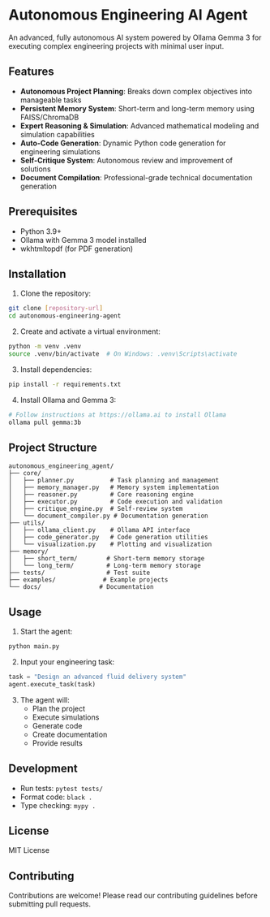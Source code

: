 # Autonomous Engineering AI Agent

An advanced, fully autonomous AI system powered by Ollama Gemma 3 for executing complex engineering projects with minimal user input.

## Features

- **Autonomous Project Planning**: Breaks down complex objectives into manageable tasks
- **Persistent Memory System**: Short-term and long-term memory using FAISS/ChromaDB
- **Expert Reasoning & Simulation**: Advanced mathematical modeling and simulation capabilities
- **Auto-Code Generation**: Dynamic Python code generation for engineering simulations
- **Self-Critique System**: Autonomous review and improvement of solutions
- **Document Compilation**: Professional-grade technical documentation generation

## Prerequisites

- Python 3.9+
- Ollama with Gemma 3 model installed
- wkhtmltopdf (for PDF generation)

## Installation

1. Clone the repository:
```bash
git clone [repository-url]
cd autonomous-engineering-agent
```

2. Create and activate a virtual environment:
```bash
python -m venv .venv
source .venv/bin/activate  # On Windows: .venv\Scripts\activate
```

3. Install dependencies:
```bash
pip install -r requirements.txt
```

4. Install Ollama and Gemma 3:
```bash
# Follow instructions at https://ollama.ai to install Ollama
ollama pull gemma:3b
```

## Project Structure

```
autonomous_engineering_agent/
├── core/
│   ├── planner.py          # Task planning and management
│   ├── memory_manager.py   # Memory system implementation
│   ├── reasoner.py         # Core reasoning engine
│   ├── executor.py         # Code execution and validation
│   ├── critique_engine.py  # Self-review system
│   └── document_compiler.py # Documentation generation
├── utils/
│   ├── ollama_client.py    # Ollama API interface
│   ├── code_generator.py   # Code generation utilities
│   └── visualization.py    # Plotting and visualization
├── memory/
│   ├── short_term/        # Short-term memory storage
│   └── long_term/         # Long-term memory storage
├── tests/                 # Test suite
├── examples/             # Example projects
└── docs/                # Documentation
```

## Usage

1. Start the agent:
```bash
python main.py
```

2. Input your engineering task:
```python
task = "Design an advanced fluid delivery system"
agent.execute_task(task)
```

3. The agent will:
   - Plan the project
   - Execute simulations
   - Generate code
   - Create documentation
   - Provide results

## Development

- Run tests: `pytest tests/`
- Format code: `black .`
- Type checking: `mypy .`

## License

MIT License

## Contributing

Contributions are welcome! Please read our contributing guidelines before submitting pull requests. 